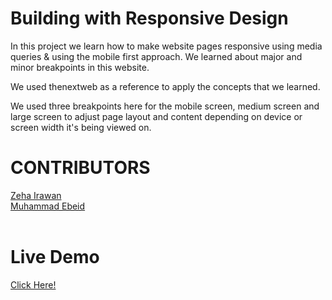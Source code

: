 # Building with Responsive Design

In this project we learn how to make website pages responsive using media queries & using the mobile first approach.
We learned about major and minor breakpoints in this website.

We used thenextweb as a reference to apply the concepts that we learned.

We used three breakpoints here for the mobile screen, medium screen and large screen to adjust page layout and content depending on device or screen width it's being viewed on.


# CONTRIBUTORS 

<a href="https://github.com/JangkarBumi" target="_blank">Zeha Irawan</a> <br/>
<a href="https://github.com/mosaaleb" target="_blank">Muhammad Ebeid</a><br /><br />

# Live Demo

[Click Here!](https://mosaaleb.github.io/building-with-responsive-design/)
